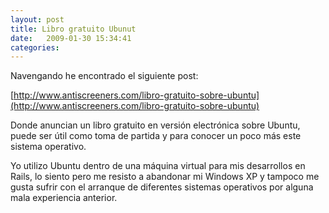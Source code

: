 ```yaml
---
layout: post
title: Libro gratuito Ubunut
date:   2009-01-30 15:34:41
categories:
---
```


Navengando he encontrado el siguiente post:

[http://www.antiscreeners.com/libro-gratuito-sobre-ubuntu](http://www.antiscreeners.com/libro-gratuito-sobre-ubuntu)

Donde anuncian un libro gratuito en versión electrónica sobre Ubuntu, puede ser útil como toma de partida y para conocer un poco más este sistema operativo.

Yo utilizo Ubuntu dentro de una máquina virtual para mis desarrollos en Rails, lo siento pero me resisto a abandonar mi Windows XP y tampoco me gusta sufrir con el arranque de diferentes sistemas operativos por alguna mala experiencia anterior.
